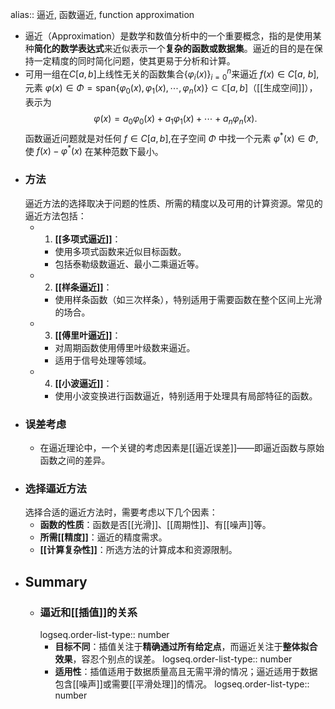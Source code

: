 alias:: 逼近, 函数逼近, function approximation

- 逼近（Approximation）是数学和数值分析中的一个重要概念，指的是使用某种**简化的数学表达式**来近似表示一个**复杂的函数或数据集**。逼近的目的是在保持一定精度的同时简化问题，使其更易于分析和计算。
- 可用一组在$C[a,b]$上线性无关的函数集合$\left\{\varphi_i(x)\right\}_{i=0}^n$来逼近 $f(x)\in C[a$, $b$],元素 $\varphi(x)\in\Phi= \mathrm{span}\{\varphi_0(x),\varphi_1(x),\cdots,\varphi_n(x)\}\subset\mathbb{C}[a,b]$（[[生成空间]]），表示为
  $$
  \varphi(x)=a_0\varphi_0(x)+a_1\varphi_1(x)+\cdots+a_n\varphi_n(x).
  $$
  函数逼近问题就是对任何 $f\in C[a,b]$,在子空间 $\Phi$ 中找一个元素 $\varphi^*(x)\in\Phi$,使 $f(x)-\varphi^*(x)$ 在某种范数下最小。
- ### 方法
  逼近方法的选择取决于问题的性质、所需的精度以及可用的计算资源。常见的逼近方法包括：
	- 1. **[[多项式逼近]]**：
		- 使用多项式函数来近似目标函数。
		- 包括泰勒级数逼近、最小二乘逼近等。
	- 2. **[[样条逼近]]**：
		- 使用样条函数（如三次样条），特别适用于需要函数在整个区间上光滑的场合。
	- 3. **[[傅里叶逼近]]**：
		- 对周期函数使用傅里叶级数来逼近。
		- 适用于信号处理等领域。
	- 4. **[[小波逼近]]**：
		- 使用小波变换进行函数逼近，特别适用于处理具有局部特征的函数。
- ### 误差考虑
	- 在逼近理论中，一个关键的考虑因素是[[逼近误差]]——即逼近函数与原始函数之间的差异。
- ### 选择逼近方法
  选择合适的逼近方法时，需要考虑以下几个因素：
	- **函数的性质**：函数是否[[光滑]]、[[周期性]]、有[[噪声]]等。
	- **所需[[精度]]**：逼近的精度需求。
	- **[[计算复杂性]]**：所选方法的计算成本和资源限制。
- ## Summary
	- ### 逼近和[[插值]]的关系
	  logseq.order-list-type:: number
		- **目标不同**：插值关注于**精确通过所有给定点**，而逼近关注于**整体拟合效果**，容忍个别点的误差。
		  logseq.order-list-type:: number
		- **适用性**：插值适用于数据质量高且无需平滑的情况；逼近适用于数据包含[[噪声]]或需要[[平滑处理]]的情况。
		  logseq.order-list-type:: number
